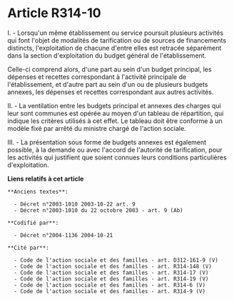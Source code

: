 # Article R314-10

I. - Lorsqu'un même établissement ou service poursuit plusieurs activités qui font l'objet de modalités de tarification ou de
sources de financements distincts, l'exploitation de chacune d'entre elles est retracée séparément dans la section
d'exploitation du budget général de l'établissement.

Celle-ci comprend alors, d'une part au sein d'un budget principal, les dépenses et recettes correspondant à l'activité
principale de l'établissement, et d'autre part au sein d'un ou de plusieurs budgets annexes, les dépenses et recettes
correspondant aux autres activités.

II. - La ventilation entre les budgets principal et annexes des charges qui leur sont communes est opérée au moyen d'un
tableau de répartition, qui indique les critères utilisés à cet effet. Le tableau doit être conforme à un modèle fixé par
arrêté du ministre chargé de l'action sociale.

III. - La présentation sous forme de budgets annexes est également possible, à la demande ou avec l'accord de l'autorité de
tarification, pour les activités qui justifient que soient connues leurs conditions particulières d'exploitation.

**Liens relatifs à cet article**

	**Anciens textes**:

	  - Décret n°2003-1010 2003-10-22 art. 9
	  - Décret n°2003-1010 du 22 octobre 2003 - art. 9 (Ab)

	**Codifié par**:

	  - Décret n°2004-1136 2004-10-21

	**Cité par**:

	  - Code de l'action sociale et des familles - art. D312-161-9 (V)
	  - Code de l'action sociale et des familles - art. R314-148 (V)
	  - Code de l'action sociale et des familles - art. R314-17 (V)
	  - Code de l'action sociale et des familles - art. R314-19 (V)
	  - Code de l'action sociale et des familles - art. R314-6 (V)
	  - Code de l'action sociale et des familles - art. R314-9 (V)

